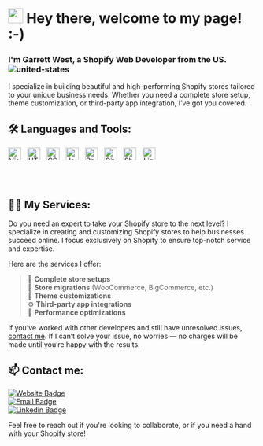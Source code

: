 # <img src="https://user-images.githubusercontent.com/42378118/110234147-e3259600-7f4e-11eb-95be-0c4047144dea.gif" width="30"> Hey there, welcome to my page! :-)

### I'm Garrett West, a Shopify Web Developer from the US. ![united-states](https://github.com/user-attachments/assets/2cb293e8-920a-4e7c-8f9f-60c62958c562)


I specialize in building beautiful and high-performing Shopify stores tailored to your unique business needs. Whether you need a complete store setup, theme customization, or third-party app integration, I’ve got you covered.

## 🛠️ Languages and Tools:
<div style="display:flex;align-items:center">

<img align="left" alt="Visual Studio Code" width="26px" src="https://cdn.jsdelivr.net/gh/devicons/devicon/icons/vscode/vscode-original.svg" style="padding-right:10px;" />
<img align="left" alt="HTML5" width="26px" src="https://cdn.jsdelivr.net/gh/devicons/devicon/icons/html5/html5-original.svg" style="padding-right:10px;" />
<img align="left" alt="CSS3" width="26px" src="https://cdn.jsdelivr.net/gh/devicons/devicon/icons/css3/css3-original.svg" style="padding-right:10px;" />
<img align="left" alt="JavaScript" width="26px" src="https://cdn.jsdelivr.net/gh/devicons/devicon/icons/javascript/javascript-original.svg" style="padding-right:10px;" />
<img align="left" alt="React" width="26px" src="https://cdn.jsdelivr.net/gh/devicons/devicon/icons/react/react-original.svg" style="padding-right:10px;" />
<img align="left" alt="Git" width="26px" src="https://cdn.jsdelivr.net/gh/devicons/devicon/icons/git/git-original.svg" style="padding-right:10px;" />
<img align="left" alt="Shopify" width="26px" src="https://cdn.worldvectorlogo.com/logos/shopify.svg" style="padding-right:10px;" />
<img align="left" alt="Liquid" width="26px" src="https://d33wubrfki0l68.cloudfront.net/0880593e17581e11a586815f8e151514a5e6cc42/e7bfe/dist/img/icon11.svg" style="padding-right:10px;" />
</div>

<br /><br />

## 👨‍💻 My Services:
Do you need an expert to take your Shopify store to the next level? I specialize in creating and customizing Shopify stores to help businesses succeed online. I focus exclusively on Shopify to ensure top-notch service and expertise.

Here are the services I offer:

> 🏪 **Complete store setups**  
> 🧭 **Store migrations** (WooCommerce, BigCommerce, etc.)  
> 🎨 **Theme customizations**  
> ⚙️ **Third-party app integrations**  
> 🚀 **Performance optimizations**  

If you’ve worked with other developers and still have unresolved issues, [contact me](https://garrett-west.dev). If I can’t solve your issue, no worries — no charges will be made until you’re happy with the results.

## 📫 Contact me:

[![Website Badge](https://img.shields.io/badge/-website-red?style=flat-square&logo=appveyor&logoColor=white&link=https://www.linkedin.com/in/bitliu/)](https://garrett-west.dev)  
[![Email Badge](https://img.shields.io/badge/-garrettwest@gmail.com-c14438?style=flat-square&logo=gmail&logoColor=white&link=mailto:contact@garrett-west.dev)](mailto:contact@garrett-west.dev)  
[![Linkedin Badge](https://img.shields.io/badge/-mylinkedin-blue?style=flat-square&logo=Linkedin&logoColor=white&link=https://www.linkedin.com/in/garrett-west13/)](www.linkedin.com/in/garrett-west13)  

Feel free to reach out if you're looking to collaborate, or if you need a hand with your Shopify store!
